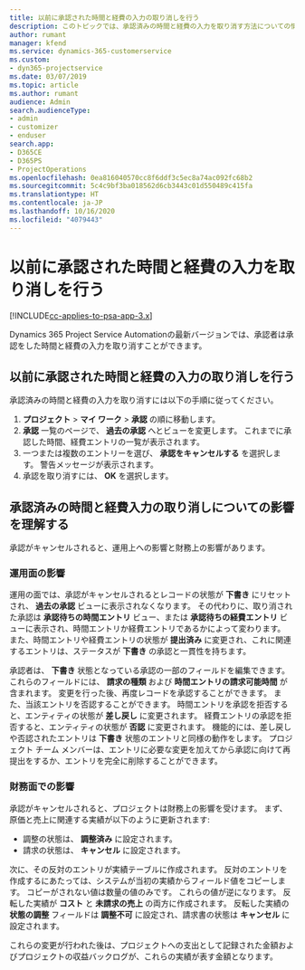 ```yaml
---
title: 以前に承認された時間と経費の入力の取り消しを行う
description: このトピックでは、承認済みの時間と経費の入力を取り消す方法についての情報を提供します。
author: rumant
manager: kfend
ms.service: dynamics-365-customerservice
ms.custom:
- dyn365-projectservice
ms.date: 03/07/2019
ms.topic: article
ms.author: rumant
audience: Admin
search.audienceType:
- admin
- customizer
- enduser
search.app:
- D365CE
- D365PS
- ProjectOperations
ms.openlocfilehash: 0ea816040570cc8f6ddf3c5ec8a74ac092fc68b2
ms.sourcegitcommit: 5c4c9bf3ba018562d6cb3443c01d550489c415fa
ms.translationtype: HT
ms.contentlocale: ja-JP
ms.lasthandoff: 10/16/2020
ms.locfileid: "4079443"
---
```

# <a name="cancel-previously-approved-time-or-expense-entries"></a>以前に承認された時間と経費の入力を取り消しを行う

[!INCLUDE[cc-applies-to-psa-app-3.x](../includes/cc-applies-to-psa-app-3x.md)]

Dynamics 365 Project Service Automationの最新バージョンでは、承認者は承認をした時間と経費の入力を取り消すことができます。

## <a name="cancel-a-previously-approved-time-or-expense-entry"></a>以前に承認された時間と経費の入力の取り消しを行う

承認済みの時間と経費の入力を取り消すには以下の手順に従ってください。

1. **プロジェクト** \> **マイ ワーク** \> **承認** の順に移動します。
2. **承認** 一覧のページで、 **過去の承認** へとビューを変更します。 これまでに承認した時間、経費エントリの一覧が表示されます。
3. 一つまたは複数のエントリーを選び、 **承認をキャンセルする** を選択します。 警告メッセージが表示されます。
4. 承認を取り消すには、 **OK** を選択します。

## <a name="understand-the-impact-of-canceling-a-time-or-expense-entry-approval"></a>承認済みの時間と経費入力の取り消しについての影響を理解する

承認がキャンセルされると、運用上への影響と財務上の影響があります。

### <a name="operational-impact"></a>運用面の影響

運用の面では、承認がキャンセルされるとレコードの状態が **下書き** にリセットされ、 **過去の承認** ビューに表示されなくなります。 その代わりに、取り消された承認は **承認待ちの時間エントリ** ビュー、または **承認待ちの経費エントリ** ビューに表示され、時間エントリか経費エントリであるかによって変わります。 また、時間エントリや経費エントリの状態が **提出済み** に変更され、これに関連するエントリは、ステータスが **下書き** の承認と一貫性を持ちます。

承認者は、 **下書き** 状態となっている承認の一部のフィールドを編集できます。 これらのフィールドには、 **請求の種類** および **時間エントリの請求可能時間** が含まれます。 変更を行った後、再度レコードを承認することができます。 また、当該エントリを否認することができます。 時間エントリを承認を拒否すると、エンティティの状態が **差し戻し** に変更されます。 経費エントリの承認を拒否すると、エンティティの状態が **否認** に変更されます。 機能的には、差し戻しや否認されたエントリは **下書き** 状態のエントリと同様の動作をします。 プロジェクト チーム メンバーは、エントリに必要な変更を加えてから承認に向けて再提出をするか、エントリを完全に削除することができます。

### <a name="financial-impact"></a>財務面での影響

承認がキャンセルされると、プロジェクトは財務上の影響を受けます。 まず、原価と売上に関連する実績が以下のように更新されます:

- 調整の状態は、 **調整済み** に設定されます。
- 請求の状態は、 **キャンセル** に設定されます。

次に、その反対のエントリが実績テーブルに作成されます。 反対のエントリを作成するにあたっては、システムが当初の実績からフィールド値をコピーします。 コピーがされない値は数量の値のみです。 これらの値が逆になります。 反転した実績が **コスト** と **未請求の売上** の両方に作成されます。 反転した実績の **状態の調整** フィールドは **調整不可** に設定され、請求書の状態は **キャンセル** に設定されます。

これらの変更が行われた後は、プロジェクトへの支出として記録された金額およびプロジェクトの収益バックログが、これらの実績が表す金額となります。
